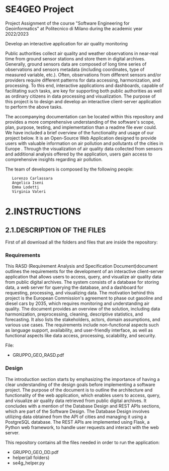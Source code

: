 # SE4GEO Project
Project Assignment of the course "Software Engineering for Geoinformatics" at Politecnico di Milano during the academic year 2022/2023

Develop an interactive application for air quality monitoring

Public authorities collect air quality and weather observations in near-real time from ground
sensor stations and store them in digital archives. Generally, ground sensors data are
composed of long time series of observations and sensors metadata (including coordinates,
type of measured variable, etc.). Often, observations from different sensors and/or providers
require different patterns for data accessing, harmonization, and processing. To this end,
interactive applications and dashboards, capable of facilitating such tasks, are key for
supporting both public authorities as well as ordinary citizens in data processing and
visualization. The purpose of this project is to design and develop an interactive client-server
application to perform the above tasks.

The accompanying documentation can be located within this repository and provides a more comprehensive understanding of the software's scope, plan, purpose, testing, and implementation than a readme file ever could.
We have included a brief overview of the functionality and usage of our project below. It is an Open-Source Web Application designed to provide users with valuable information on air pollution and pollutants of the cities in Europe . Through the visualization of air quality data collected from sensors and additional analysis offered by the application, users gain access to comprehensive insights regarding air pollution.

The team of developers is composed by the following people:

       Lorenzo Carlassara
       Angelica Iseni
       Emma Lodetti
       Virginia Valeri


# 2.INSTRUCTIONS

## 2.1.DESCRIPTION OF THE FILES
First of all download all the folders and files that are inside the repository:
### Requirements 
This RASD (Requirement Analysis and Specification Document)document outlines the requirements for the development of an interactive client-server application that allows users to access, query, and visualize air quality data from public digital archives. The system consists of a database for storing data, a web server for querying the database, and a dashboard for requesting, processing, and visualizing data. The motivation behind this project is the European Commission's agreement to phase out gasoline and diesel cars by 2035, which requires monitoring and understanding air quality. The document provides an overview of the solution, including data harmonization, preprocessing, cleaning, descriptive statistics, and forecasting. It also lists the stakeholders, actors, domain assumptions, and various use cases. The requirements include non-functional aspects such as language support, availability, and user-friendly interface, as well as functional aspects like data access, processing, scalability, and security.

File:
* GRUPPO_GEO_RASD.pdf
### Design 
The introduction section starts by emphasizing the importance of having a clear understanding of the design goals before implementing a software project. The purpose of the document is to outline the architecture and functionality of the web application, which enables users to access, query, and visualize air quality data retrieved from public digital archives. It concludes with a mention of the Database Design and REST APIs sections, which are part of the Software Design. The Database Design involves utilizing data obtained from the API of cities and managing it using a PostgreSQL database. The REST APIs are implemented using Flask, a Python web framework, to handle user requests and interact with the web server.

This repository contains all the files needed in order to run the application:
* GRUPPO_GEO_DD.pdf
* helper(all folders)
* se4g_helper.py 

